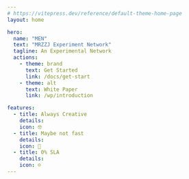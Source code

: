 ```yaml
---
# https://vitepress.dev/reference/default-theme-home-page
layout: home

hero:
  name: "MEN"
  text: "MRZZJ Experiment Network"
  tagline: An Experimental Network
  actions:
    - theme: brand
      text: Get Started
      link: /docs/get-start
    - theme: alt
      text: White Paper
      link: /wp/introduction

features:
  - title: Always Creative
    details:
    icon: 🤓
  - title: Maybe not fast
    details: 
    icon: 🐢
  - title: 0% SLA
    details: 
    icon: ☹️
---
```


